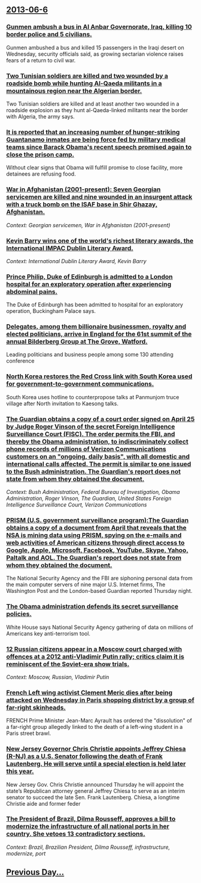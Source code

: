 ## [2013-06-6](/news/2013/06/6/index.md)

### [Gunmen ambush a bus in Al Anbar Governorate, Iraq, killing 10 border police and 5 civilians. ](/news/2013/06/6/gunmen-ambush-a-bus-in-al-anbar-governorate-iraq-killing-10-border-police-and-5-civilians.md)
Gunmen ambushed a bus and killed 15 passengers in the Iraqi desert on Wednesday, security officials said, as growing sectarian violence raises fears of a return to civil war.

### [Two Tunisian soldiers are killed and two wounded by a roadside bomb while hunting Al-Qaeda militants in a mountainous region near the Algerian border. ](/news/2013/06/6/two-tunisian-soldiers-are-killed-and-two-wounded-by-a-roadside-bomb-while-hunting-al-qaeda-militants-in-a-mountainous-region-near-the-algeri.md)
Two Tunisian soldiers are killed and at least another two wounded in a roadside explosion as they hunt al-Qaeda-linked militants near the border with Algeria, the army says.

### [It is reported that an increasing number of hunger-striking Guantanamo inmates are being force fed by military medical teams since Barack Obama's recent speech promised again to close the prison camp. ](/news/2013/06/6/it-is-reported-that-an-increasing-number-of-hunger-striking-guanta-namo-inmates-are-being-force-fed-by-military-medical-teams-since-barack-o.md)
Without clear signs that Obama will fulfill promise to close facility, more detainees are refusing food.

### [War in Afghanistan (2001-present): Seven Georgian servicemen are killed and nine wounded in an insurgent attack with a truck bomb on the ISAF base in Shir Ghazay, Afghanistan. ](/news/2013/06/6/war-in-afghanistan-2001apresent-seven-georgian-servicemen-are-killed-and-nine-wounded-in-an-insurgent-attack-with-a-truck-bomb-on-the-i.md)
_Context: Georgian servicemen, War in Afghanistan (2001-present)_

### [Kevin Barry wins one of the world's richest literary awards, the International IMPAC Dublin Literary Award. ](/news/2013/06/6/kevin-barry-wins-one-of-the-world-s-richest-literary-awards-the-international-impac-dublin-literary-award.md)
_Context: International Dublin Literary Award, Kevin Barry_

### [Prince Philip, Duke of Edinburgh is admitted to a London hospital for an exploratory operation after experiencing abdominal pains. ](/news/2013/06/6/prince-philip-duke-of-edinburgh-is-admitted-to-a-london-hospital-for-an-exploratory-operation-after-experiencing-abdominal-pains.md)
The Duke of Edinburgh has been admitted to hospital for an exploratory operation, Buckingham Palace says.

### [Delegates, among them billionaire businessmen, royalty and elected politicians, arrive in England for the 61st summit of the annual Bilderberg Group at The Grove, Watford. ](/news/2013/06/6/delegates-among-them-billionaire-businessmen-royalty-and-elected-politicians-arrive-in-england-for-the-61st-summit-of-the-annual-bilderbe.md)
Leading politicians and business people among some 130 attending conference 

### [North Korea restores the Red Cross link with South Korea used for government-to-government communications. ](/news/2013/06/6/north-korea-restores-the-red-cross-link-with-south-korea-used-for-government-to-government-communications.md)
South Korea uses hotline to counterpropose talks at Panmunjom truce village after North invitation to Kaesong talks.

### [The Guardian obtains a copy of a court order signed on April 25 by Judge Roger Vinson of the secret Foreign Intelligence Surveillance Court (FISC). The order permits the FBI, and thereby the Obama administration, to indiscriminately collect phone records of millions of Verizon Communications customers on an "ongoing, daily basis", with all domestic and international calls affected. The permit is similar to one issued to the Bush administration. The Guardian's report does not state from whom they obtained the document. ](/news/2013/06/6/the-guardian-obtains-a-copy-of-a-court-order-signed-on-april-25-by-judge-roger-vinson-of-the-secret-foreign-intelligence-surveillance-court.md)
_Context: Bush Administration, Federal Bureau of Investigation, Obama Administration, Roger Vinson, The Guardian, United States Foreign Intelligence Surveillance Court, Verizon Communications_

### [PRISM (U.S. government surveillance program):The Guardian obtains a copy of a document from April that reveals that the NSA is mining data using PRISM, spying on the e-mails and web activities of American citizens through direct access to Google, Apple, Microsoft, Facebook, YouTube, Skype, Yahoo, Paltalk and AOL. The Guardian's report does not state from whom they obtained the document. ](/news/2013/06/6/prism-u-s-government-surveillance-program-pthe-guardian-obtains-a-copy-of-a-document-from-april-that-reveals-that-the-nsa-is-mining-data.md)
The National Security Agency and the FBI are siphoning personal data from the main computer servers of nine major U.S. Internet firms, The Washington Post and the London-based Guardian reported Thursday night.

### [The Obama administration defends its secret surveillance policies. ](/news/2013/06/6/the-obama-administration-defends-its-secret-surveillance-policies.md)
White House says National Security Agency gathering of data on millions of Americans key anti-terrorism tool.

### [12 Russian citizens appear in a Moscow court charged with offences at a 2012 anti-Vladimir Putin rally; critics claim it is reminiscent of the Soviet-era show trials. ](/news/2013/06/6/12-russian-citizens-appear-in-a-moscow-court-charged-with-offences-at-a-2012-anti-vladimir-putin-rally-critics-claim-it-is-reminiscent-of-t.md)
_Context: Moscow, Russian, Vladimir Putin_

### [French Left wing activist Clement Meric dies after being attacked on Wednesday in Paris shopping district by a group of far-right skinheads. ](/news/2013/06/6/french-left-wing-activist-clement-meric-dies-after-being-attacked-on-wednesday-in-paris-shopping-district-by-a-group-of-far-right-skinheads.md)
FRENCH Prime Minister Jean-Marc Ayrault has ordered the &quot;dissolution&quot; of a far-right group allegedly linked to the death of a left-wing student in a Paris street brawl.

### [New Jersey Governor Chris Christie appoints Jeffrey Chiesa (R-NJ) as a U.S. Senator following the death of Frank Lautenberg. He will serve until a special election is held later this year. ](/news/2013/06/6/new-jersey-governor-chris-christie-appoints-jeffrey-chiesa-r-nj-as-a-u-s-senator-following-the-death-of-frank-lautenberg-he-will-serve-u.md)
New Jersey Gov. Chris Christie announced Thursday he will appoint the state&rsquo;s Republican attorney general Jeffrey Chiesa to serve as an interim senator to succeed the late Sen. Frank Lautenberg. Chiesa, a longtime Christie aide and former feder

### [The President of Brazil, Dilma Rousseff, approves a bill to modernize the infrastructure of all national ports in her country. She vetoes 13 contradictory sections. ](/news/2013/06/6/the-president-of-brazil-dilma-rousseff-approves-a-bill-to-modernize-the-infrastructure-of-all-national-ports-in-her-country-she-vetoes-13.md)
_Context: Brazil, Brazilian President, Dilma Rousseff, infrastructure, modernize, port_

## [Previous Day...](/news/2013/06/5/index.md)


